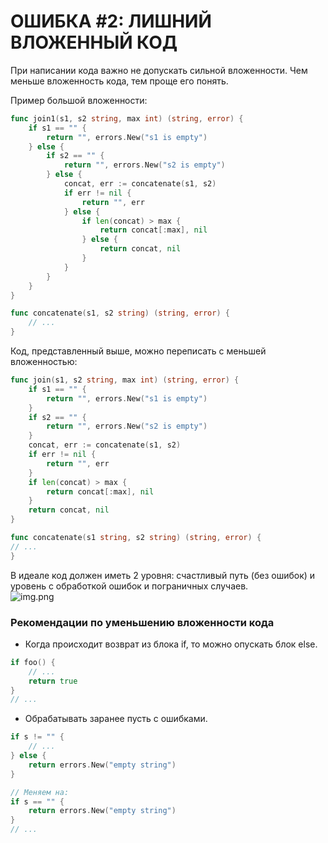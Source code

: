 # ОШИБКА #2: ЛИШНИЙ ВЛОЖЕННЫЙ КОД

При написании кода важно не допускать сильной вложенности. Чем меньше вложенность кода, тем проще его понять.

Пример большой вложенности:
```go
func join1(s1, s2 string, max int) (string, error) {
    if s1 == "" {
        return "", errors.New("s1 is empty")
    } else {
        if s2 == "" {
            return "", errors.New("s2 is empty")
        } else {
            concat, err := concatenate(s1, s2)
            if err != nil {
                return "", err
            } else {
                if len(concat) > max {
                    return concat[:max], nil
                } else {
                    return concat, nil
                }
            }
	    }
    }
}

func concatenate(s1, s2 string) (string, error) {
	// ...
}
```

Код, представленный выше, можно переписать с меньшей вложенностью:
```go
func join(s1, s2 string, max int) (string, error) {
    if s1 == "" {
        return "", errors.New("s1 is empty")
    }
    if s2 == "" {
        return "", errors.New("s2 is empty")
    }
    concat, err := concatenate(s1, s2)
    if err != nil {
        return "", err
    }
    if len(concat) > max {
        return concat[:max], nil
    }
    return concat, nil
}

func concatenate(s1 string, s2 string) (string, error) {
// ...
}
```

В идеале код должен иметь 2 уровня: счастливый путь (без ошибок) и уровень с обработкой ошибок и пограничных случаев.  
![img.png](imgs%2Fimg)


### Рекомендации по уменьшению вложенности кода

* Когда происходит возврат из блока if, то можно опускать блок else.
```go
if foo() {
    // ...
    return true
}
// ...
```

* Обрабатывать заранее пусть с ошибками.
```go
if s != "" {
    // ...
} else {
    return errors.New("empty string")
}

// Меняем на:
if s == "" { 
    return errors.New("empty string")
}
// ...
```